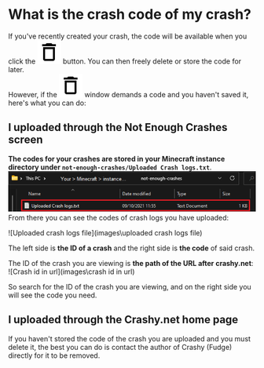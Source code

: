 # What is the crash code of my crash?
If you've recently created your crash, the code will be available when you click the ![Delete](images/delete_black_24dp.svg) button. You can then freely delete or store the code for later.   
However, if the ![Delete](images/delete_black_24dp.svg) window demands a code and you haven't saved it, here's what you can do:
## I uploaded through the Not Enough Crashes screen
**The codes for your crashes are stored in your Minecraft instance directory under `not-enough-crashes/Uploaded Crash logs.txt`**.  
![img.png](images/img.png)  
From there you can see the codes of crash logs you have uploaded:

![Uploaded crash logs file](images\uploaded crash logs file)

The left side is **the ID of a crash** and the right side is **the code** of said crash.

The ID of the crash you are viewing is **the path of the URL after crashy.net**:
![Crash id in url](images\crash id in url)

So search for the ID of the crash you are viewing, and on the right side you will see the code you need. 

## I uploaded through the Crashy.net home page

If you haven't stored the code of the crash you are uploaded and you must delete it, the best you can do is contact the author of Crashy (Fudge) directly for it to be removed.
